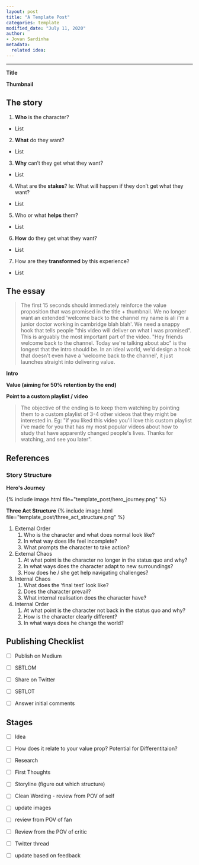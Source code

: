 ```yaml
---
layout: post
title: "A Template Post"
categories: template
modified_date: "July 11, 2020"
author:
- Jovan Sardinha
metadata:
  related idea:
---
```



---
**Title**

**Thumbnail**

## The story

1. **Who** is the character?
  * List
2. **What** do they want?
  * List
3. **Why** can’t they get what they want?
  * List
4. What are the **stakes**? Ie: What will happen if they don’t get what they want?
  * List
5. Who or what **helps** them?
  * List
6. **How** do they get what they want?
  * List
7. How are they **transformed** by this experience?
  * List

## The essay

> The first 15 seconds should immediately reinforce the value proposition that was promised in the title + thumbnail. We no longer want an extended 'welcome back to the channel my name is ali i'm a junior doctor working in cambridge blah blah'. We need a snappy hook that tells people "this video will deliver on what I was promised". This is arguably the most important part of the video.
> "Hey friends welcome back to the channel. Today we're talking about abc" is the longest that the intro should be. In an ideal world, we'd design a hook that doesn't even have a 'welcome back to the channel', it just launches straight into delivering value.

**Intro**

**Value (aiming for 50% retention by the end)**

**Point to a custom playlist / video**
> The objective of the ending is to keep them watching by pointing them to a custom playlist of 3-4 other videos that they might be interested in. Eg: "if you liked this video you'll love this custom playlist i've made for you that has my most popular videos about how to study that have apparently changed people's lives. Thanks for watching, and see you later".

## References
### Story Structure
**Hero's Journey**

{% include image.html file="template_post/hero_journey.png" %}

**Three Act Structure**
{% include image.html file="template_post/three_act_structure.png" %}
1. External Order
    1. Who is the character and what does normal look like?
    2. In what way does life feel incomplete?
    3. What prompts the character to take action?
2. External Chaos
    1. At what point is the character no longer in the status quo and why?
    2. In what ways does the character adapt to new surroundings?
    3. How does he / she get help navigating challenges?
3. Internal Chaos
    1. What does the ‘final test’ look like?
    2. Does the character prevail?
    3. What internal realisation does the character have?
4. Internal Order
    1. At what point is the character not back in the status quo and why?
    2. How is the character clearly different?
    3. In what ways does he change the world?

## Publishing Checklist
- [ ] Publish on Medium
- [ ] SBTLOM
- [ ] Share on Twitter
- [ ] SBTLOT
- [ ] Answer initial comments


## Stages
- [ ] Idea
- [ ] How does it relate to your value prop? Potential for Differentitaion?
- [ ] Research
- [ ] First Thoughts
- [ ] Storyline (figure out which structure)
- [ ] Clean Wording - review from POV of self
- [ ] update images
- [ ] review from POV of fan
- [ ] Review from the POV of critic
- [ ] Twitter thread
- [ ] update based on feedback



